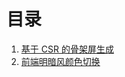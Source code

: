 # 目录

1. [基于 CSR 的骨架屏生成](https://github.com/YoRenChen/Blog/blob/main/src/%E5%9F%BA%E4%BA%8E%20CSR%20%E7%9A%84%E9%AA%A8%E6%9E%B6%E5%B1%8F%E7%94%9F%E6%88%90.md)
2. [前端明暗风颜色切换](https://github.com/YoRenChen/Blog/blob/main/src/%E5%89%8D%E7%AB%AF%E6%98%8E%E6%9A%97%E9%A3%8E%E9%A2%9C%E8%89%B2%E5%88%87%E6%8D%A2.md)
